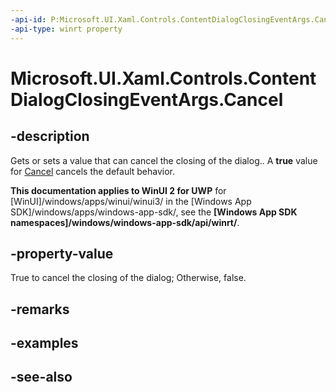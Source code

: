 ```yaml
---
-api-id: P:Microsoft.UI.Xaml.Controls.ContentDialogClosingEventArgs.Cancel
-api-type: winrt property
---
```


<!-- Property syntax
public bool Cancel { get;  set; }
-->

# Microsoft.UI.Xaml.Controls.ContentDialogClosingEventArgs.Cancel

## -description
Gets or sets a value that can cancel the closing of the dialog.. A **true** value for [Cancel](contentdialogbuttonclickeventargs_cancel.md) cancels the default behavior.

**This documentation applies to WinUI 2 for UWP** for [WinUI]/windows/apps/winui/winui3/ in the [Windows App SDK]/windows/apps/windows-app-sdk/, see the **[Windows App SDK namespaces]/windows/windows-app-sdk/api/winrt/**.

## -property-value
True to cancel the closing of the dialog; Otherwise, false.

## -remarks

## -examples

## -see-also
